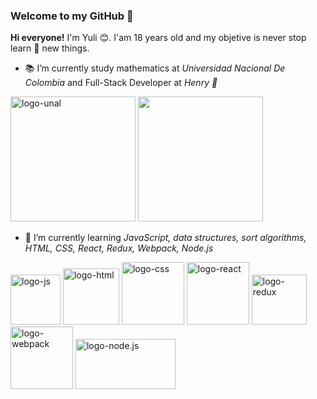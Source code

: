 ### Welcome to my GitHub 👋

**Hi everyone!** I'm Yuli :blush:. I'am 18 years old and my objetive is never stop learn :notebook_with_decorative_cover: new things.

- :books: I’m currently study mathematics at *Universidad Nacional De Colombia* and Full-Stack Developer at *Henry :yellow_heart:*

 <a href="https://unal.edu.co/"> <img alt="logo-unal" src="https://upload.wikimedia.org/wikipedia/commons/0/0a/Logotipo_de_la_Universidad_Nacional_de_Colombia.svg" height="200" width="200"></a>  <a href="https://www.soyhenry.com/"> <img src="https://hypernoir.com/wp-content/uploads/2020/11/Henry.png" height="200" width="200"> </a>
- 🌱 I’m currently learning *JavaScript, data structures, sort algorithms, HTML, CSS, React, Redux, Webpack, Node.js* 

 <img alt="logo-js" src="https://upload.wikimedia.org/wikipedia/commons/thumb/9/99/Unofficial_JavaScript_logo_2.svg/480px-Unofficial_JavaScript_logo_2.svg.png" height="80" width="80">    <img alt="logo-html" src="https://upload.wikimedia.org/wikipedia/commons/thumb/6/61/HTML5_logo_and_wordmark.svg/1024px-HTML5_logo_and_wordmark.svg.png" height="90" width="90">     <img alt="logo-css" src="https://cdn.freebiesupply.com/logos/large/2x/css3-logo-png-transparent.png" height="100" width="100">      <img alt="logo-react" src="https://png2.cleanpng.com/sh/bb688b9c5e9d0cd0ee4c1293d22c2aa3/L0KzQYm3VcA4N5xtfZH0aYP2gLBuTgJmaZR5RdxqdnH2c8PwkQQudJpnitN7eT3qecXvlfIuapJog9R4bnWwRbLtUPVlPmpmealvMUOxRYS3UcU4OGM2TaQAN0O7SIaAVsk5PF91htk=/kisspng-react-javascript-library-github-backbone-5af0ed69aa7f13.5301570215257388576984.png" height="100" width="100">      <img alt="logo-redux" src="https://lh3.googleusercontent.com/proxy/XVzWVidTPbpGvgD-t4tqqavxouaTUWPkDGDaezE1ptYP1_3AXdDFlm-PSlT-eqGJ7lT3eQL8mS7NikPt-p-Lj0vYBIR-75CuFnf5aJrNXkTb6Co_hA" height="80" width="88">   <img alt="logo-webpack" src="https://repository-images.githubusercontent.com/76603199/0d36ee00-8030-11e9-9d07-c393f6039471" height="100" width="100">   <img alt="logo-node.js" src="https://cdn.pixabay.com/photo/2015/04/23/17/41/node-js-736399_1280.png" height="80" width="160"> 
<!--- 👯 I’m looking to collaborate on ...
- 🤔 I’m looking for help with ...
- 💬 Ask me about ...
- 📫 How to reach me: ...
- 😄 Pronouns: ...
- ⚡ Fun fact: ...-->
